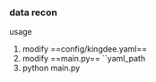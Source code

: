 ### data recon

usage
1. modify ==config/kingdee.yaml==
2. modify ==main.py== ``yaml_path
3. python main.py
